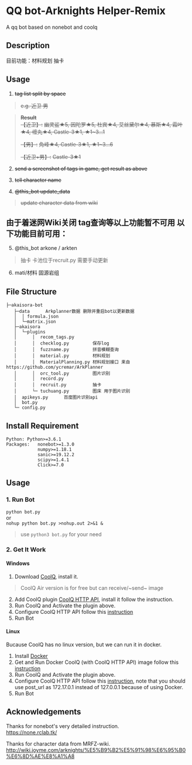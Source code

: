 # QQ bot-Arknights Helper-Remix
A qq bot based on nonebot and coolq

## Description
目前功能：材料规划 抽卡
## Usage
1. ~~tag list split by space~~
>~~e.g. 近卫 男~~

>**~~Result~~**\
>~~【近卫】:~~
>~~幽灵鲨★5, 因陀罗★5, 杜宾★4, 艾丝黛尔★4, 慕斯★4, 霜叶★4, 缠丸★4, Castle-3★1, ★1~3...1~~
>
>~~【男】:~~
>~~角峰★4, Castle-3★1, ★1~3...6~~
>
>~~【近卫+男】:~~
>~~Castle-3★1~~

2. ~~send a screenshot of tags in game, get result as above~~

3. ~~tell character name~~

4. ~~@this_bot update_data~~

>~~update character data from wiki~~

## 由于着迷网Wiki关闭  tag查询等以上功能暂不可用 以下功能目前可用：

5. @this_bot arkone / arkten

>抽卡 卡池位于recruit.py 需要手动更新



6. mati/材料 固源岩组

## File Structure
```
├─akaisora-bot
   ├─data      Arkplanner数据 删除并重启bot以更新数据
   │  │ formula.json   
   │  └─matrix.json
   ├─akaisora
   │  └─plugins
   │      │  recom_tags.py
   │      │  checklog.py         保存log
   │      │  fuzzname.py         拼音模糊查询
   │      │  material.py         材料规划
   │      │  MaterialPlanning.py 材料规划接口 来自https://github.com/ycremar/ArkPlanner
   │      │  orc_tool.py         图片识别
   │      │  record.py           
   │      │  recruit.py          抽卡
   │      └─ tuchuang.py         图床 用于图片识别
   │  apikeys.py      百度图片识别api
   │  bot.py
   └─ config.py
```

## Install Requirement
```
Python: Python>=3.6.1
Packages:   nonebot>=1.3.0
            numpy>=1.18.1
            sanic>=19.12.2
            scipy>=1.4.1
            Click>=7.0
```

## Usage
### 1. Run Bot
`python bot.py`\
or\
`nohup python bot.py >nohup.out 2>&1 &`
> use `python3 bot.py` for your need

### 2. Get It Work
#### Windows

1. Download [CoolQ](https://cqp.cc/b/news), install it.
> CoolQ Air version is for free but can receive/~send~ image
2. Add CoolQ plugin [CoolQ HTTP API](https://cqhttp.cc/docs/4.10/#/), install it follow the instruction.
3. Run CoolQ and Activate the plugin above.
4. Configure CoolQ HTTP API follow this [instruction](https://none.rclab.tk/guide/getting-started.html#%E9%85%8D%E7%BD%AE-coolq-http-api-%E6%8F%92%E4%BB%B6)
5. Run Bot

#### Linux
Bucause CoolQ has no linux version, but we can run it in docker.
1. Install [Docker](https://docs.docker.com/install/linux/docker-ce/ubuntu/)
2. Get and Run Docker CoolQ (with CoolQ HTTP API) image follow this [instruction](https://cqhttp.cc/docs/4.10/#/?id=%E4%BD%BF%E7%94%A8-docker)
3. Run CoolQ and Activate the plugin above.
4. Configure CoolQ HTTP API follow this [instruction](https://none.rclab.tk/guide/getting-started.html#%E9%85%8D%E7%BD%AE-coolq-http-api-%E6%8F%92%E4%BB%B6), note that you should use post_url as 172.17.0.1 instead of 127.0.0.1 because of using Docker.
5. Run Bot

## Acknowledgements
Thanks for nonebot's very detailed instruction.\
https://none.rclab.tk/

Thanks for character data from MRFZ-wiki.\
http://wiki.joyme.com/arknights/%E5%B9%B2%E5%91%98%E6%95%B0%E6%8D%AE%E8%A1%A8
